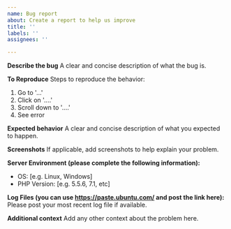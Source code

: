 ```yaml
---
name: Bug report
about: Create a report to help us improve
title: ''
labels: ''
assignees: ''

---
```


**Describe the bug**
A clear and concise description of what the bug is.

**To Reproduce**
Steps to reproduce the behavior:
1. Go to '...'
2. Click on '....'
3. Scroll down to '....'
4. See error

**Expected behavior**
A clear and concise description of what you expected to happen.

**Screenshots**
If applicable, add screenshots to help explain your problem.

**Server Environment (please complete the following information):**
 - OS: [e.g. Linux, Windows]
 - PHP Version: [e.g. 5.5.6, 7.1, etc]

**Log Files (you can use https://paste.ubuntu.com/ and post the link here):**
Please post your most recent log file if available.

**Additional context**
Add any other context about the problem here.
